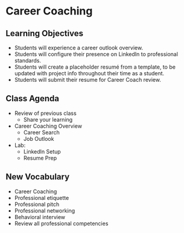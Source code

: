 # Career Coaching

## Learning Objectives
- Students will experience a career outlook overview. 
- Students will configure their presence on LinkedIn to professional standards. 
- Students will create a placeholder resumé from a template, to be updated with project info throughout their time as a student. 
- Students will submit their resume for Career Coach review. 

## Class Agenda

- Review of previous class
    - Share your learning
- Career Coaching Overview
    - Career Search
    - Job Outlook
- Lab:
    - LinkedIn Setup
    - Resume Prep

## New Vocabulary

- Career Coaching
- Professional etiquette
- Professional pitch
- Professional networking
- Behavioral interview
- Review all professional competencies